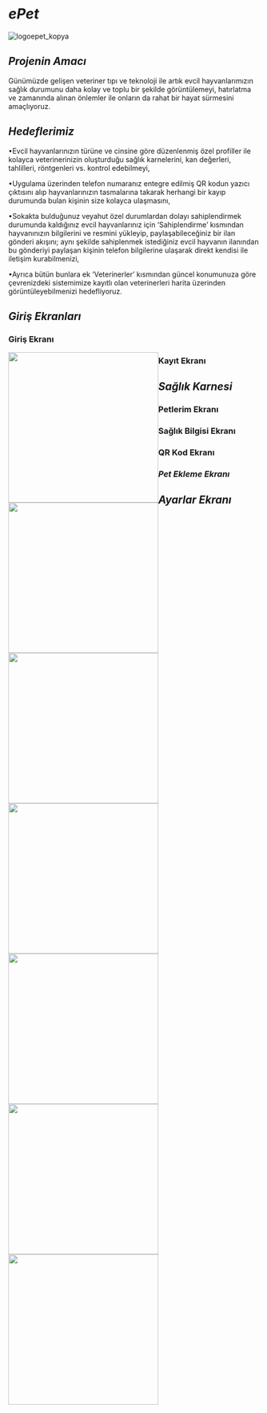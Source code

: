 # *ePet*
![logoepet_kopya](https://github.com/ramazanbulbul/E-Pet_Mobil/assets/59332779/5352a402-194d-4160-942a-b2c75ef27f01)

## *Projenin Amacı*

Günümüzde gelişen veteriner tıpı ve teknoloji ile artık evcil hayvanlarımızın sağlık durumunu daha kolay ve toplu bir şekilde görüntülemeyi, hatırlatma ve zamanında alınan önlemler ile onların da rahat bir hayat sürmesini amaçlıyoruz.


## *Hedeflerimiz*

•Evcil hayvanlarınızın türüne ve cinsine göre düzenlenmiş özel profiller ile kolayca veterinerinizin oluşturduğu sağlık karnelerini, kan değerleri, tahlilleri, röntgenleri vs. kontrol edebilmeyi,

•Uygulama üzerinden telefon numaranız entegre edilmiş QR kodun yazıcı çıktısını alıp hayvanlarınızın tasmalarına takarak herhangi bir kayıp durumunda bulan kişinin size kolayca ulaşmasını,

•Sokakta bulduğunuz veyahut özel durumlardan dolayı sahiplendirmek durumunda kaldığınız evcil hayvanlarınız için ‘Sahiplendirme’ kısmından hayvanınızın bilgilerini ve resmini yükleyip, paylaşabileceğiniz bir ilan gönderi akışını; aynı şekilde sahiplenmek istediğiniz evcil hayvanın ilanından bu gönderiyi paylaşan kişinin telefon bilgilerine ulaşarak direkt kendisi ile iletişim kurabilmenizi,

•Ayrıca bütün bunlara ek ‘Veterinerler’ kısmından güncel konumunuza göre çevrenizdeki sistemimize kayıtlı olan veterinerleri harita üzerinden görüntüleyebilmenizi hedefliyoruz.

## *Giriş Ekranları*
### Giriş Ekranı
<div style=float:left;">
 <img src="https://github.com/ramazanbulbul/E-Pet_Mobil/assets/59332779/0f6420db-bf20-48ff-a540-e6dc1be2a9c7" width="300px" />
</div>

### Kayıt Ekranı
<div style=float:left;">
 <img src="https://github.com/ramazanbulbul/E-Pet_Mobil/assets/59332779/e6722426-3b00-43a5-bfd7-0e24b4d68b5d" width="300px" />
</div>

## *Sağlık Karnesi*
### Petlerim Ekranı
<div style=float:left;">
 <img src="https://github.com/ramazanbulbul/E-Pet_Mobil/assets/59332779/3106905a-5e9a-4deb-9839-b4ffa40e7fc0" width="300px" />
</div>

### Sağlık Bilgisi Ekranı
<div style=float:left;">
 <img src="https://github.com/ramazanbulbul/E-Pet_Mobil/assets/59332779/8e555424-c9f3-4f0d-9a9b-30ca410f3723" width="300px" />
</div>

### QR Kod Ekranı
<div style=float:left;">
 <img src="https://github.com/ramazanbulbul/E-Pet_Mobil/assets/59332779/3f02652b-195c-4d87-abd7-0fc009f74fa4" width="300px" />
</div>

### *Pet Ekleme Ekranı*
<div style=float:left;">
 <img src="https://github.com/ramazanbulbul/E-Pet_Mobil/assets/59332779/2543205b-77a1-4990-aeea-a04cf31b8b17" width="300px" />
</div>

## *Ayarlar Ekranı*
<div style=float:left;">
 <img src="https://github.com/ramazanbulbul/E-Pet_Mobil/assets/59332779/c945fca9-321e-4395-abbf-26ff2ffbc510" width="300px" />
</div>

